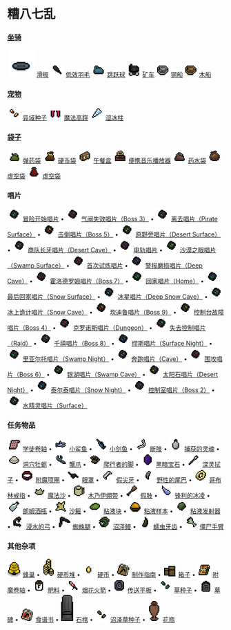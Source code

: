 # 糟八七乱

### [坐骑](/guides/Mounts)
![hoverboard-mount.gif](/images/web/Hoverboard-Mount.gif) [滑板](/guides/Items/Hoverboard)
![inefficientfeather.png](/images/items/inefficientfeather.png) [低效羽毛](/guides/Items/Inefficient_Feather)
![jumpingball.png](/images/items/jumpingball.png) [跳跃球](/guides/Items/Jumping_Ball)
![minecart.png](/images/items/minecart.png) [矿车](/guides/Items/Minecart)
![steelboat.png](/images/items/steelboat.png) [钢船](/guides/Items/Steel_Boat)
![woodboat.png](/images/items/woodboat.png) [木船](/guides/Items/Wood_Boat)
### [宠物](/guides/Pets)
![exoticseeds.png](/images/items/exoticseeds.png) [异域种子](/guides/Items/Exotic_Seeds)
![magicstilts.png](/images/items/magicstilts.png) [魔法高跷](/guides/Items/Magic_Stilts)
![weticicle.png](/images/items/weticicle.png) [湿冰柱](/guides/Items/Wet_Icicle)
### [袋子](/guides/Pouches)
![ammopouch.png](/images/items/ammopouch.png) [弹药袋](/guides/Items/Ammo_Pouch)
![coinpouch.png](/images/items/coinpouch.png) [硬币袋](/guides/Items/Coin_Pouch)
![lunchbox.png](/images/items/lunchbox.png) [午餐盒](/guides/Items/Lunchbox)
![portablemusicplayer.png](/images/items/portablemusicplayer.png) [便携音乐播放器](/guides/Items/Portable_Music_Player)
![potionpouch.png](/images/items/potionpouch.png) [药水袋](/guides/Items/Potion_Pouch)
![voidbag.png](/images/items/voidbag.png) [虚空袋](/guides/Items/Void_Bag)
![voidpouch.png](/images/items/voidpouch.png) [虚空袋](/guides/Items/Void_Pouch)

### 唱片

![冒险开始唱片](/images/web/Adventure_Begins_Vinyl.png) [冒险开始唱片](/guides/Items/adventurebeginsvinyl) •
![气闸失效唱片（Boss 3）](/images/web/AirlockFailure_Vinyl_(Boss_3).png) [气闸失效唱片（Boss 3）](/guides/Items/airlockfailurevinylboss3) •
![离去唱片（Pirate Surface）](/images/web/Away_Vinyl_(Pirate_Surface).png) [离去唱片（Pirate Surface）](/guides/Items/awayvinylpiratesurface) •
![击倒唱片（Boss 5）](/images/web/Beatdown_Vinyl_(Boss_5).png) [击倒唱片（Boss 5）](/guides/Items/beatdownvinylboss5) •
![原野旁唱片（Desert Surface）](/images/web/ByTheField_Vinyl_(Desert_Surface).png) [原野旁唱片（Desert Surface）](/guides/Items/bythefieldvinyldesertsurface) •
![商队长牙唱片（Desert Cave）](/images/web/CaravanTusks_Vinyl_(Desert_Cave).png) [商队长牙唱片（Desert Cave）](/guides/Items/caravantusksvinyl(desertcave)) •
![电轨唱片](/images/web/ElekTrak_Vinyl.png) [电轨唱片](/guides/Items/elektrakvinyl) •
![沙漠之眼唱片（Swamp Surface）](/images/web/EyesOfTheDesert_Vinyl_(Swamp_Surface).png) [沙漠之眼唱片（Swamp Surface）](/guides/Items/eyesofthedesertvinylswampsurface) •
![首次试炼唱片](/images/web/First_Trial_Vinyl.png) [首次试炼唱片](/guides/Items/firsttrialvinyl) •
![警报磨损唱片（Deep Cave）](/images/web/GrindTheAlarms_Vinyl_(Deep_Cave).png) [警报磨损唱片（Deep Cave）](/guides/Items/grindthealarmsvinyldeepcave) •
![霍洛德罗姆唱片（Boss 7）](/images/web/Halodrome_Vinyl_(Boss_7).png) [霍洛德罗姆唱片（Boss 7）](/guides/Items/halodromevinylboss7) •
![回家唱片（Home）](/images/web/Home_Vinyl_(Home).png) [回家唱片（Home）](/guides/Items/homevinylhome) •
![最后回家唱片（Snow Surface）](/images/web/HomeAtLast_Vinyl_(Snow_Surface).png) [最后回家唱片（Snow Surface）](/guides/Items/homeatlastvinylsnowsurface) •
![冰星唱片（Deep Snow Cave）](/images/web/IceStar_Vinyl_(Deep_Snow_Cave).png) [冰星唱片（Deep Snow Cave）](/guides/Items/icestarvinyldesertsnowcave) •
![冰上诡计唱片（Snow Cave）](/images/web/IcyRuse_Vinyl_(Snow_Cave).png) [冰上诡计唱片（Snow Cave）](/guides/Items/icyrusevinylsnowcave) •
![坎迪鲁唱片（Boss 9）](/images/web/Kandiru_Vinyl_(Boss_9).png) [坎迪鲁唱片（Boss 9）](/guides/Items/kandiruvinylboss9) •
![控制台故障唱片（Boss 4）](/images/web/KonsoleGlitch_Vinyl_(Boss_4).png) [控制台故障唱片（Boss 4）](/guides/Items/konsoleglitchvinylboss4) •
![克罗诺斯唱片（Dungeon）](/images/web/Kronos_Vinyl_(Dungeon).png) [克罗诺斯唱片（Dungeon）](/guides/Items/kronosvinyldungeon) •
![失去控制唱片（Raid）](/images/web/LostGrip_Vinyl_(Raid).png) [失去控制唱片（Raid）](/guides/Items/lostgripvinylraid) •
![千禧唱片（Boss 8）](/images/web/Millenium_Vinyl_(Boss_8).png) [千禧唱片（Boss 8）](/guides/Items/milleniumvinylboss8) •
![缪斯唱片（Surface Night）](/images/web/Muses_Vinyl_(Surface_Night).png) [缪斯唱片（Surface Night）](/guides/Items/musesvinylsurfacenight) •
![里亚尔托唱片（Swamp Night）](/images/web/Rialto_Vinyl_(Swamp_Night).png) [里亚尔托唱片（Swamp Night）](/guides/Items/rialtovinylswampnight) •
![奔跑唱片（Cave）](/images/web/Running_Vinyl_(Cave).png) [奔跑唱片（Cave）](/guides/Items/runningvinylcave) •
![围攻唱片（Boss 6）](/images/web/Siege_Vinyl_(Boss_6).png) [围攻唱片（Boss 6）](/guides/Items/siegevinylboss6) •
![银湖唱片（Swamp Cave）](/images/web/SilverLake_Vinyl_(Swamp_Cave).png) [银湖唱片（Swamp Cave）](/guides/Items/silverlakevinylswampcave) •
![太阳石唱片（Desert Night）](/images/web/SunStones_Vinyl_(Desert_Night).png) [太阳石唱片（Desert Night）](/guides/Items/sunstonesvinyldesertnight) •
![泰尔泰唱片（Snow Night）](/images/web/TellTale_Vinyl_(Snow_Night).png) [泰尔泰唱片（Snow Night）](/guides/Items/telltalevinylsnownight) •
![控制室唱片（Boss 2）](/images/web/TheControlRoom_Vinyl_(Boss_2).png) [控制室唱片（Boss 2）](/guides/Items/thecontrolroomvinylboss2) •
![水精灵唱片（Surface）](/images/web/WaterFae_Vinyl_(Surface).png) [水精灵唱片（Surface）](/guides/Items/waterfaevinylsurface) 
### 任务物品

![学徒卷轴](/images/web/Apprentice_Scroll.png) [学徒卷轴](/guides/Items/apprenticescroll) •
![小鲨鱼](/images/web/Baby_Shark.png) [小鲨鱼](/guides/Items/babyshark) •
![小剑鱼](/images/web/Baby_Sword_Fish.png) [小剑鱼](/guides/Items/babyswordfish) •
![断肢](/images/web/Broken_Limb.png) [断肢](/guides/Items/brokenlimb) •
![捕获的灵魂](/images/web/Captured_Spirit.png) [捕获的灵魂](/guides/Items/capturedspirit) •
![洞穴牡蛎](/images/web/Cave_Oyster.png) [洞穴牡蛎](/guides/Items/caveoyster) •
![蟹爪](/images/web/Crab_Claw.png) [蟹爪](/guides/Items/crabclaw) •
![爬行者的脚](/images/web/Crawlers_Foot.png) [爬行者的脚](/guides/Items/crawlersfoot) •
![黑暗宝石](/images/web/Dark_Gem.png) [黑暗宝石](/guides/Items/darkgem) •
![深灵拭子](/images/web/Deep_Spirit_Swab.png) [深灵拭子](/guides/Items/deepspiritswab) •
![附魔项圈](/images/web/Enchanted_Collar.png) [附魔项圈](/guides/Items/enchantedcollar) •
![眼罩](/images/web/Eye_Patch.png) [眼罩](/guides/Items/eyepatch) •
![假尖牙](/images/web/Fake_Fangs.png) [假尖牙](/guides/Items/fakefangs) •
![野性的尾巴](/images/web/Feral_Tail.png) [野性的尾巴](/guides/Items/feraltail) •
![哥布林戒指](/images/web/Goblin_Ring.png) [哥布林戒指](/guides/Items/goblinring) •
![魔法沙](/images/web/Magic_Sand.png) [魔法沙](/guides/Items/magicsand) •
![木乃伊绷带](/images/web/Mummy_Bandage.png) [木乃伊绷带](/guides/Items/mummybandage) •
![假肢](/images/web/Peg_Leg.png) [假肢](/guides/Items/pegleg) •
![锋利的冰凌](/images/web/Razor_Icicle.png) [锋利的冰凌](/guides/Items/razoricicle) •
![朗姆酒瓶](/images/web/Rum_Bottle.png) [朗姆酒瓶](/guides/Items/rumbottle) •
![沙鳐](/images/web/Sand_Ray.png) [沙鳐](/guides/Items/sandray) •
![粘液块](/images/web/Slime_Chunk.png) [粘液块](/guides/Items/slimechunk) •
![粘液样本](/images/web/Slime_Sample.png) [粘液样本](/guides/Items/slimesample) •
![粘液发射器](/images/web/Slimy_Launcher.png) [粘液发射器](/guides/Items/slimylauncher) •![浸水的弓](/images/web/Soaked_Bow.png) [浸水的弓](/guides/Items/soakedbow) •
![蜘蛛腿](/images/web/Spider_Leg.png) [蜘蛛腿](/guides/Items/spiderleg) •
![沼泽鳗](/images/web/Swamp_Eel.png) [沼泽鳗](/guides/Items/swampeel) •
![蠕虫牙齿](/images/web/Worm_Tooth.png) [蠕虫牙齿](/guides/Items/wormtooth) •
![僵尸手臂](/images/web/Zombie_Arm.png) [僵尸手臂](/guides/Items/zombiearm)

### 其他杂项

![蜂巢](/images/web/Beehive.gif) [蜂巢](/guides/Items/beehive) •
![硬币堆](/images/web/Coin_Stacks.png) [硬币堆](/guides/Items/coinstacks) •
![硬币](/images/web/Coins.png) [硬币](/guides/Items/coins) •
![制作指南](/images/web/Crafting_Guide.png) [制作指南](/guides/Items/craftingguide) •
![箱子](/images/web/Crates.gif) [箱子](/guides/Items/crates) •
![附魔卷轴](/images/web/Enchanting_Scroll.gif) [附魔卷轴](/guides/Items/enchantingscroll) •
![肥料](/images/web/Fertilizer.png) [肥料](/guides/Items/fertilizer) •
![烟花火箭](/images/web/Firework_Rocket.png) [烟花火箭](/guides/Items/fireworkrocket) •
![传送平板](/images/web/Gatewaytablet.png) [传送平板](/guides/Items/gatewaytablet) •
![草种子](/images/web/Grass_Seeds.png) [草种子](/guides/Items/grassseeds) •
![墓碑](/images/web/Grave_Stones.gif) [墓碑](/guides/Items/gravestones) •
![食谱书](/images/web/Recipe_Book.png) [食谱书](/guides/Items/recipebook) •
![石棺](/images/web/Stone_Coffin.png) [石棺](/guides/Items/stonecoffin) •
![沼泽草种子](/images/web/Swamp_Grass_Seeds.png) [沼泽草种子](/guides/Items/swampgrassseeds) •
![花瓶](/images/web/Vases.gif) [花瓶](/guides/Items/vases)